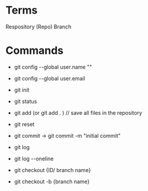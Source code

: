 # Terms

Respository (Repo)
Branch
# Commands 

- git config --global user.name ""
- git config --global user.email 

- git init
- git status
- git add (or git add . ) // save all files in the repository
- git reset
- git commit -> git commit -m "initial commit"
- git log 
- git log --oneline
- git checkout {ID/ branch name} 
- git checkout -b {branch name}